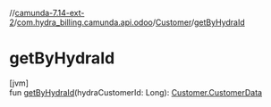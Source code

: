 //[camunda-7.14-ext-2](../../../index.md)/[com.hydra_billing.camunda.api.odoo](../index.md)/[Customer](index.md)/[getByHydraId](get-by-hydra-id.md)

# getByHydraId

[jvm]\
fun [getByHydraId](get-by-hydra-id.md)(hydraCustomerId: Long): [Customer.CustomerData](-customer-data/index.md)
